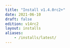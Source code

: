 ```yaml
---
title: "Install v1.4.0rc2+"
date: 2021-06-10
draft: false
edition: v14rc2
layout: installs
aliases:
    - /installs/latest/
---
```


